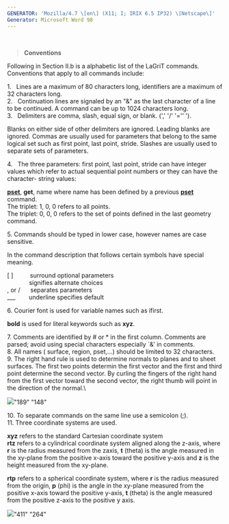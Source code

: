 ```yaml
---
GENERATOR: 'Mozilla/4.7 \[en\] (X11; I; IRIX 6.5 IP32) \[Netscape\]'
Generator: Microsoft Word 98
---
```


 

> **Conventions**

Following in Section II.b is a alphabetic list of the LaGriT commands.
Conventions that apply to all commands include:

1.   Lines are a maximum of 80 characters long, identifiers are a
maximum of 32 characters long.\
2.   Continuation lines are signaled by an "&" as the last character of
a line to be continued. A command can be up to 1024 characters long.\
3.   Delimiters are comma, slash, equal sign, or blank. (',' '/' '=''
').

Blanks on either side of other delimiters are ignored. Leading blanks
are ignored. Commas are usually used for parameters that belong to the
same logical set such as first point, last point, stride. Slashes are
usually used to separate sets of parameters.

4.   The three parameters: first point, last point, stride can have
integer values which refer to actual sequential point numbers or they
can have the character- string values:

**[pset](commands/PSET.md)**, **get**, name where name has been
defined by a previous **[pset](commands/PSET.md)** command.\
The triplet: 1, 0, 0 refers to all points.\
The triplet: 0, 0, 0 refers to the set of points defined in the last
geometry command.

5\. Commands should be typed in lower case, however names are case
sensitive.

In the command description that follows certain symbols have special
meaning.

\[ \]          surround optional parameters\
             signifies alternate choices\
, or /      separates parameters\
\_\_\_        underline specifies default

6\. Courier font is used for variable names such as ifirst.

**bold** is used for literal keywords such as **xyz**.

7\. Comments are identified by \# or \* in the first column. Comments are
parsed; avoid using special characters especially \`&' in comments.\
8. All names ( surface, region, pset,...) should be limited to 32
characters.\
9. The right hand rule is used to determine normals to planes and to
sheet surfaces. The first two points determin the first vector and the
first and third point determine the second vector. By curling the
fingers of the right hand from the first vector toward the second
vector, the right thumb will point in the direction of the normal.\

![](new_md/demos/2d_connect/test/md/image/Image230.jpg)"189"
"148"

10\. To separate commands on the same line use a semicolon (;).\
11. Three coordinate systems are used.

**xyz** refers to the standard Cartesian coordinate system\
**rtz** refers to a cylindrical coordinate system aligned along the
z-axis, where **r** is the radius measured from the zaxis, **t** (theta)
is the angle measured in the xy-plane from the positive x-axis toward
the positive y-axis and **z** is the height measured from the xy-plane.

**rtp** refers to a spherical coordinate system, where **r** is the
radius measured from the origin, **p** (phi) is the angle in the
xy-plane measured from the positive x-axis toward the positive y-axis,
**t** (theta) is the angle measured from the positive z-axis to the
positive y axis.

![](new_md/demos/2d_connect/test/md/image/Image231.jpg)"411"
"264"
